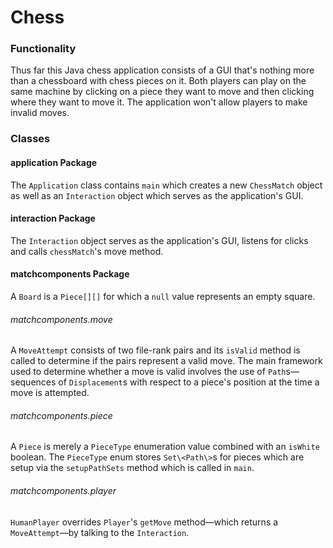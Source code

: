 # Chess

### Functionality

Thus far this Java chess application consists of a GUI that's nothing more than a chessboard with chess pieces on it.
Both players can play on the same machine by clicking on a piece they want to move and then clicking where they want to move it.
The application won't allow players to make invalid moves.

### Classes

#### application Package
The `Application` class contains `main` which creates a new `ChessMatch` object as well as an `Interaction` object which
serves as the application's GUI.
#### interaction Package
The `Interaction` object serves as the application's GUI, listens for clicks and calls `chessMatch`'s move method.
#### matchcomponents Package
A `Board` is a `Piece[][]` for which a `null` value represents an empty square.
###### matchcomponents.move
A `MoveAttempt` consists of two file-rank pairs and its `isValid` method is called to determine if the pairs represent a valid move.
The main framework used to determine whether a move is valid involves the use of `Path`s—sequences of `Displacement`s with respect
to a piece's position at the time a move is attempted.
###### matchcomponents.piece
A `Piece` is merely a `PieceType` enumeration value combined with an `isWhite` boolean.
The `PieceType` enum stores `Set\<Path\>`s for pieces which are setup via the `setupPathSets` method which is called in `main`.
###### matchcomponents.player
`HumanPlayer` overrides `Player`'s `getMove` method—which returns a `MoveAttempt`—by talking to the `Interaction`.
